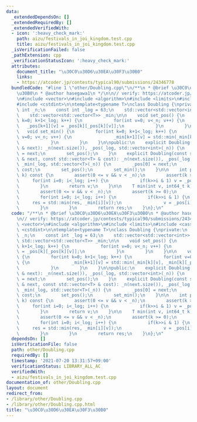 ```yaml
---
data:
  _extendedDependsOn: []
  _extendedRequiredBy: []
  _extendedVerifiedWith:
  - icon: ':heavy_check_mark:'
    path: aizu/festivals_in_joi_kingdom.test.cpp
    title: aizu/festivals_in_joi_kingdom.test.cpp
  _isVerificationFailed: false
  _pathExtension: cpp
  _verificationStatusIcon: ':heavy_check_mark:'
  attributes:
    document_title: "\u30C0\u30D6\u30EA\u30F3\u30B0"
    links:
    - https://atcoder.jp/contests/typical90/submissions/24346778
  bundledCode: "#line 1 \"other/Doubling.cpp\"\n/**\n * @brief \u30C0\u30D6\u30EA\u30F3\
    \u30B0\n * @author hasegawa1\n */\n\n// verify: https://atcoder.jp/contests/typical90/submissions/24346778\n\
    \n#include <vector>\n#include <algorithm>\n#include <limits>\n#include <cassert>\n\
    #include <cstdint>\n\ntemplate<typename T>\nclass Doubling {\nprivate:\n    const\
    \ int _n;\n    const int _log = 63;\n    std::vector<std::vector<int>> _pos;\n\
    \    std::vector<std::vector<T>> _min;\n\n    void set_pos() {\n        for(int\
    \ k=0; k+1<_log; k++) {\n            for(int v=0; v<_n; v++) {\n             \
    \   _pos[k+1][v] = _pos[k][_pos[k][v]];\n            }\n        }\n    }\n\n \
    \   void set_min() {\n        for(int k=0; k+1<_log; k++) {\n            for(int\
    \ v=0; v<_n; v++) {\n                _min[k+1][v] = std::min(_min[k][v], _min[k][_pos[k][v]]);\n\
    \            }\n        }\n    }\n\npublic:\n    explicit Doubling(const std::vector<int>\
    \ & next): _n(next.size()), _pos(_log, std::vector<int>(_n)) {\n        _pos[0]\
    \ = next;\n        set_pos();\n    }\n    explicit Doubling(const std::vector<int>\
    \ & next, const std::vector<T> & cost): _n(next.size()), _pos(_log, std::vector<int>(_n)),\
    \ _min(_log, std::vector<T>(_n)) {\n        _pos[0] = next;\n        _min[0] =\
    \ cost;\n        set_pos();\n        set_min();\n    }\n\n    int pos(int v, int64_t\
    \ k) const {\n        assert(0 <= v && v < _n);\n        assert(k >= 0);\n   \
    \     for(int i=0; i<_log; i++) {\n            if(k>>i & 1) v = _pos[i][v];\n\
    \        }\n        return v;\n    }\n\n    T min(int v, int64_t k) const {\n\
    \        assert(0 <= v && v < _n);\n        assert(k >= 0);\n        T res = std::numeric_limits<T>::max();\n\
    \        for(int i=0; i<_log; i++) {\n            if(k>>i & 1) {\n           \
    \     res = std::min(res, _min[i][v]);\n                v = _pos[i][v];\n    \
    \        }\n        }\n        return res;\n    }\n};\n"
  code: "/**\n * @brief \u30C0\u30D6\u30EA\u30F3\u30B0\n * @author hasegawa1\n */\n\
    \n// verify: https://atcoder.jp/contests/typical90/submissions/24346778\n\n#include\
    \ <vector>\n#include <algorithm>\n#include <limits>\n#include <cassert>\n#include\
    \ <cstdint>\n\ntemplate<typename T>\nclass Doubling {\nprivate:\n    const int\
    \ _n;\n    const int _log = 63;\n    std::vector<std::vector<int>> _pos;\n   \
    \ std::vector<std::vector<T>> _min;\n\n    void set_pos() {\n        for(int k=0;\
    \ k+1<_log; k++) {\n            for(int v=0; v<_n; v++) {\n                _pos[k+1][v]\
    \ = _pos[k][_pos[k][v]];\n            }\n        }\n    }\n\n    void set_min()\
    \ {\n        for(int k=0; k+1<_log; k++) {\n            for(int v=0; v<_n; v++)\
    \ {\n                _min[k+1][v] = std::min(_min[k][v], _min[k][_pos[k][v]]);\n\
    \            }\n        }\n    }\n\npublic:\n    explicit Doubling(const std::vector<int>\
    \ & next): _n(next.size()), _pos(_log, std::vector<int>(_n)) {\n        _pos[0]\
    \ = next;\n        set_pos();\n    }\n    explicit Doubling(const std::vector<int>\
    \ & next, const std::vector<T> & cost): _n(next.size()), _pos(_log, std::vector<int>(_n)),\
    \ _min(_log, std::vector<T>(_n)) {\n        _pos[0] = next;\n        _min[0] =\
    \ cost;\n        set_pos();\n        set_min();\n    }\n\n    int pos(int v, int64_t\
    \ k) const {\n        assert(0 <= v && v < _n);\n        assert(k >= 0);\n   \
    \     for(int i=0; i<_log; i++) {\n            if(k>>i & 1) v = _pos[i][v];\n\
    \        }\n        return v;\n    }\n\n    T min(int v, int64_t k) const {\n\
    \        assert(0 <= v && v < _n);\n        assert(k >= 0);\n        T res = std::numeric_limits<T>::max();\n\
    \        for(int i=0; i<_log; i++) {\n            if(k>>i & 1) {\n           \
    \     res = std::min(res, _min[i][v]);\n                v = _pos[i][v];\n    \
    \        }\n        }\n        return res;\n    }\n};\n"
  dependsOn: []
  isVerificationFile: false
  path: other/Doubling.cpp
  requiredBy: []
  timestamp: '2021-07-20 13:31:57+09:00'
  verificationStatus: LIBRARY_ALL_AC
  verifiedWith:
  - aizu/festivals_in_joi_kingdom.test.cpp
documentation_of: other/Doubling.cpp
layout: document
redirect_from:
- /library/other/Doubling.cpp
- /library/other/Doubling.cpp.html
title: "\u30C0\u30D6\u30EA\u30F3\u30B0"
---
```

